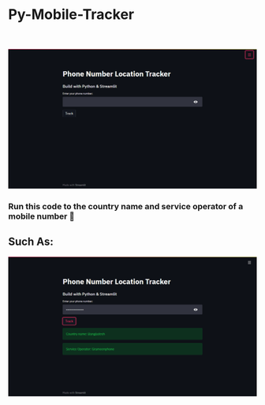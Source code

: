 # Py-Mobile-Tracker

<br>
<br>
<img src='screenshot.png'></img>
<h3>Run this code to the country name and service operator of a mobile number 👾</h3>
<h2>Such As: </h2>
<img src='screenshot2.png'></img>
